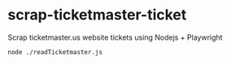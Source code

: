 # scrap-ticketmaster-ticket

Scrap ticketmaster.us website tickets using Nodejs + Playwright

```sh
node ./readTicketmaster.js
```
